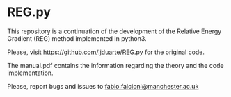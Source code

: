 # REG.py
This repository is a continuation of the development of the Relative Energy Gradient (REG) method implemented in python3.

Please, visit https://github.com/ljduarte/REG.py for the original code.

The manual.pdf contains the information regarding the theory and the code implementation. 

Please, report bugs and issues to fabio.falcioni@manchester.ac.uk

